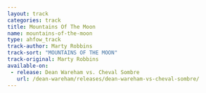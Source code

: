 ```yaml
---
layout: track
categories: track
title: Mountains Of The Moon
name: mountains-of-the-moon
type: ahfow_track
track-author: Marty Robbins
track-sort: "MOUNTAINS OF THE MOON"
track-original: Marty Robbins
available-on:
 - release: Dean Wareham vs. Cheval Sombre
   url: /dean-wareham/releases/dean-wareham-vs-cheval-sombre/
---
```

